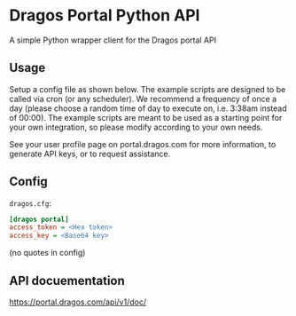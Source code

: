 # Dragos Portal Python API

A simple Python wrapper client for the Dragos portal API

## Usage
Setup a config file as shown below. The example scripts are designed to be called via cron (or any scheduler).
We recommend a frequency of once a day (please choose a random time of day to execute on, i.e. 3:38am instead of 00:00).
The example scripts are meant to be used as a starting point for your own integration, so please modify according to your own needs.

See your user profile page on portal.dragos.com for more information, to generate API keys, or to request assistance.

## Config
`dragos.cfg`:
```ini
[dragos portal]
access_token = <Hex token>
access_key = <Base64 key>
```
(no quotes in config)


## API docuementation
https://portal.dragos.com/api/v1/doc/
